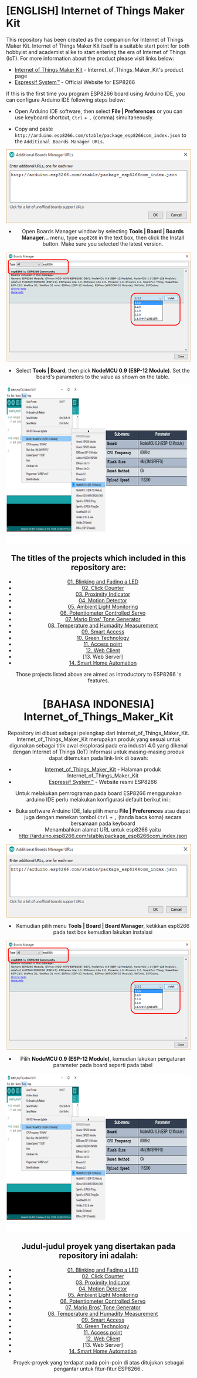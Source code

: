 # [ENGLISH] Internet of Things Maker Kit
This repository has been created as the companion for Internet of Things Maker Kit.
Internet of Things Maker Kit itself is a suitable start point for both hobbyist and academist alike to start entering the era of Internet of Things (IoT).
For more information about the product please visit links below:
* [Internet of Things Maker Kit](http://digiwarestore.com/en/) - Internet_of_Things_Maker_Kit's product page
* [Espressif System™](http://espressif.com/en) - Official Website for ESP8266

If this is the first time you program ESP8266 board using Arduino IDE, you can configure Arduino IDE following steps below:
* Open Arduino IDE software, then select **File | Preferences** or you can use keyboard shortcut, ```Ctrl``` + ```,``` (comma) simultaneously.

* Copy and paste ```http://arduino.esp8266.com/stable/package_esp8266com_index.json``` to the ```Additional Boards Manager URLs```.
 
<div style="text-align:center"><img src="/images/additional_url.png" height="200" align ="center"/><div/>

* Open Boards Manager window by selecting **Tools | Board | Boards Manager...** menu, type ```esp8266``` in the text box, then click the Install button. Make sure you selected the latest version.

<div style="text-align:center"><img src="/images/esp8266_package.PNG" height="300" align ="center"/><div/>

* Select **Tools | Board**, then pick **NodeMCU 0.9 (ESP-12 Module)**. Set the board's parameters to the value as shown on the table.

<img src="/images/configuration_table.PNG" height="430" align ="center">

## The titles of the projects which included in this repository are:
* [01. Blinking and Fading a LED](/01_Blinking_and_Fading_a_LED)
* [02. Click Counter](/02_Click_Counter)
* [03. Proximity Indicator](/03_Proximity_Indicator)
* [04. Motion Detector](/04_Motion_Detector)
* [05. Ambient Light Monitoring](/05_Ambient_Light_Monitoring)
* [06. Potentiometer Controlled Servo](/06_Potentiometer_Controlled_Servo)
* [07. Mario Bros' Tone Generator](/07_Mario_Bros_Tone_Generator)
* [08. Temperature and Humadity Measurement](/08_Temperature_and_Humidity_Measurement)
* [09. Smart Access](/09_Smart_Access)
* [10. Green Technology](/10_Green_Technology)
* [11. Access point](/11_Access_Point)
* [12. Web Client](/12_Web_Client)
* [13. Web Server]
* [14. Smart Home Automation](/14_Smart_Home_Automation)

Those projects listed above are aimed as introductory to ESP8266 's features.

# [BAHASA INDONESIA] Internet_of_Things_Maker_Kit
Repository ini dibuat sebagai pelengkap dari Internet_of_Things_Maker_Kit.
Internet_of_Things_Maker_Kit merupakan produk yang sesuai untuk digunakan sebagai titik awal eksplorasi pada era industri 4.0 yang dikenal dengan Internet of Things (IoT) 
Informasi untuk masing-masing produk dapat ditemukan pada link-link di bawah: 
* [Internet_of_Things_Maker_Kit](http://digiwarestore.com/en/) - Halaman produk Internet_of_Things_Maker_Kit
* [Espressif System™](http://espressif.com/en) - Website resmi ESP8266 

Untuk melakukan pemrograman pada board ESP8266  menggunakan arduino IDE perlu melakukan konfigurasi default berikut ini :
* Buka software Arduino IDE, lalu pilih menu **File | Preferences** atau dapat juga dengan menekan tombol ```Ctrl``` + ```,``` (tanda baca koma) secara bersamaan pada keyboard
* Menambahkan alamat URL untuk esp8266 yaitu http://arduino.esp8266.com/stable/package_esp8266com_index.json

<div style="text-align:center"><img src="/images/additional_url.png" height="200" align ="center"/><div/>

* Kemudian pilih menu **Tools | Board | Board Manager**, ketikkan esp8266 pada text box kemudian lakukan instalasi

<div style="text-align:center"><img src="/images/esp8266_package.PNG" height="300" align ="center"/><div/>

* Pilih **NodeMCU 0.9 (ESP-12 Module)**, kemudian lakukan pengaturan parameter pada board seperti pada tabel

<img src="/images/configuration_table.PNG" height="430" align ="center">


## Judul-judul proyek yang disertakan pada repository ini adalah:
* [01. Blinking and Fading a LED](/01_Blinking_and_Fading_a_LED)
* [02. Click Counter](/02_Click_Counter)
* [03. Proximity Indicator](/03_Proximity_Indicator)
* [04. Motion Detector](/04_Motion_Detector)
* [05. Ambient Light Monitoring](/05_Ambient_Light_Monitoring)
* [06. Potentiometer Controlled Servo](/06_Potentiometer_Controlled_Servo)
* [07. Mario Bros' Tone Generator](/07_Mario_Bros_Tone_Generator)
* [08. Temperature and Humadity Measurement](/08_Temperature_and_Humidity_Measurement)
* [09. Smart Access](/09_Smart_Access)
* [10. Green Technology](/10_Green_Technology)
* [11. Access point](/11_Access_Point)
* [12. Web Client](/12_Web_Client)
* [13. Web Server]
* [14. Smart Home Automation](/14_Smart_Home_Automation)

Proyek-proyek yang terdapat pada poin-poin di atas ditujukan sebagai pengantar untuk fitur-fitur ESP8266 .
